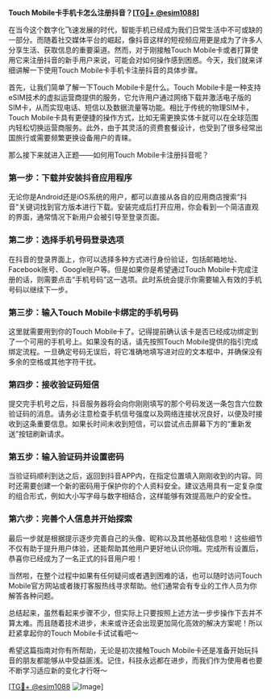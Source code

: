 **Touch Mobile卡手机卡怎么注册抖音？[[TG💪+ @esim1088](https://t.me/s/esim1088)]**

在当今这个数字化飞速发展的时代，智能手机已经成为我们日常生活中不可或缺的一部分。而随着社交媒体平台的崛起，像抖音这样的短视频应用更是成为了许多人分享生活、获取信息的重要渠道。然而，对于刚接触Touch Mobile卡或者打算使用它来注册抖音的新手用户来说，可能会对如何操作感到困惑。今天，我们就来详细讲解一下使用Touch Mobile卡手机卡注册抖音的具体步骤。

首先，让我们简单了解一下Touch Mobile卡是什么。Touch Mobile卡是一种支持eSIM技术的虚拟运营商提供的服务，它允许用户通过网络下载并激活电子版的SIM卡，从而实现电话、短信以及数据流量等功能。相比于传统的物理SIM卡，Touch Mobile卡具有更便捷的操作方式，比如无需更换实体卡就可以在全球范围内轻松切换运营商服务。此外，由于其灵活的资费套餐设计，也受到了很多经常出国旅行或需要频繁更换设备用户的青睐。

那么接下来就进入正题——如何用Touch Mobile卡注册抖音呢？

### 第一步：下载并安装抖音应用程序

无论你是Android还是iOS系统的用户，都可以直接从各自的应用商店搜索“抖音”关键词找到官方版本进行下载。安装完成后打开应用，你会看到一个简洁直观的界面，通常情况下新用户会被引导至登录页面。

### 第二步：选择手机号码登录选项

在抖音的登录界面上，你可以选择多种方式进行身份验证，包括邮箱地址、Facebook账号、Google账户等。但是如果你是希望通过Touch Mobile卡完成注册的话，则需要点击“手机号码”这一选项。此时系统会提示你需要输入有效的手机号码以继续下一步。

### 第三步：输入Touch Mobile卡绑定的手机号码

这里就需要用到你的Touch Mobile卡了。记得提前确认该卡是否已经成功绑定到了一个可用的手机号上。如果没有的话，请先按照Touch Mobile提供的指引完成绑定流程。一旦确定号码无误后，将它准确地填写进对应的文本框中，并确保没有多余的空格或其他字符干扰。

### 第四步：接收验证码短信

提交完手机号之后，抖音服务器将会向你刚刚填写的那个号码发送一条包含六位数验证码的消息。请务必注意检查手机信号强度以及网络连接状况良好，以便及时接收到这条重要信息。如果长时间未收到短信，可以尝试点击屏幕下方的“重新发送”按钮刷新请求。

### 第五步：输入验证码并设置密码

当验证码顺利到达之后，返回到抖音APP内，在指定位置填入刚刚收到的内容。同时还需要创建一个新的密码用于保护你的个人资料安全。建议选用具有一定复杂度的组合形式，例如大小写字母与数字相结合，这样能够有效提高账户的安全性。

### 第六步：完善个人信息并开始探索

最后一步就是根据提示逐步完善自己的头像、昵称以及其他基础信息啦！这些细节不仅有助于提升用户体验，还能帮助其他用户更好地认识你哦。完成所有设置后，恭喜你已经成为了一名正式的抖音用户啦！

当然啦，在整个过程中如果有任何疑问或者遇到困难的话，也可以随时访问Touch Mobile官方网站或者拨打客服热线寻求帮助。他们通常会有专业的工作人员为你解答各种问题。

总结起来，虽然看起来步骤不少，但实际上只要按照上述方法一步步操作下去并不算太难。而且随着技术进步，未来或许还会出现更加简化高效的解决方案呢！所以赶紧拿起你的Touch Mobile卡试试看吧～

希望这篇指南对你有所帮助，无论是初次接触Touch Mobile卡还是准备开始玩抖音的朋友都能够从中受益匪浅。记住，科技永远都在进步，而我们作为使用者也要不断学习适应新的变化才行呀～ 

[[TG💪+ @esim1088](https://t.me/s/esim1088) ![Image](https://i.postimg.cc/4NQfJmqS/Snipaste-2025-05-13-00-14-12.png)]